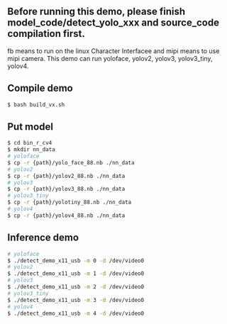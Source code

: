 ## Before running this demo, please finish model_code/detect_yolo_xxx and source_code compilation first.

fb means to run on the linux Character Interfacee and mipi means to use mipi camera.
This demo can run yoloface, yolov2, yolov3, yolov3_tiny, yolov4.

## Compile demo

```sh
$ bash build_vx.sh
```

## Put model

```sh
$ cd bin_r_cv4
$ mkdir nn_data
# yoloface
$ cp -r {path}/yolo_face_88.nb ./nn_data
# yolov2
$ cp -r {path}/yolov2_88.nb ./nn_data
# yolov3
$ cp -r {path}/yolov3_88.nb ./nn_data
# yolov3_tiny
$ cp -r {path}/yolotiny_88.nb ./nn_data
# yolov4
$ cp -r {path}/yolov4_88.nb ./nn_data
```

## Inference demo

```sh
# yoloface
$ ./detect_demo_x11_usb -m 0 -d /dev/video0
# yolov2
$ ./detect_demo_x11_usb -m 1 -d /dev/video0
# yolov3
$ ./detect_demo_x11_usb -m 2 -d /dev/video0
# yolov3_tiny
$ ./detect_demo_x11_usb -m 3 -d /dev/video0
# yolov4
$ ./detect_demo_x11_usb -m 4 -d /dev/video0
```